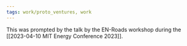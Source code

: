 ```yaml
---
tags: work/proto_ventures, work
---
```

This was prompted by the talk by the EN-Roads workshop during the [[2023-04-10 MIT Energy Conference 2023]].